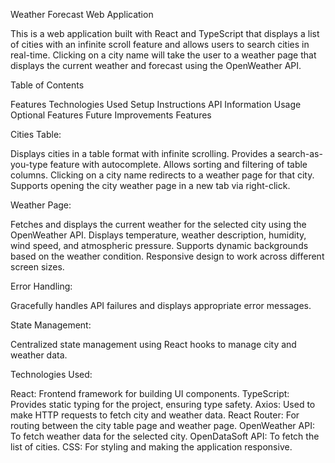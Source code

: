 Weather Forecast Web Application

This is a web application built with React and TypeScript that displays a list of cities with an infinite scroll feature and allows users to search cities in real-time. Clicking on a city name will take the user to a weather page that displays the current weather and forecast using the OpenWeather API.

Table of Contents

Features
Technologies Used
Setup Instructions
API Information
Usage
Optional Features
Future Improvements
Features

Cities Table:

Displays cities in a table format with infinite scrolling.
Provides a search-as-you-type feature with autocomplete.
Allows sorting and filtering of table columns.
Clicking on a city name redirects to a weather page for that city.
Supports opening the city weather page in a new tab via right-click.

Weather Page:

Fetches and displays the current weather for the selected city using the OpenWeather API.
Displays temperature, weather description, humidity, wind speed, and atmospheric pressure.
Supports dynamic backgrounds based on the weather condition.
Responsive design to work across different screen sizes.

Error Handling:

Gracefully handles API failures and displays appropriate error messages.

State Management:

Centralized state management using React hooks to manage city and weather data.

Technologies Used:

React: Frontend framework for building UI components.
TypeScript: Provides static typing for the project, ensuring type safety.
Axios: Used to make HTTP requests to fetch city and weather data.
React Router: For routing between the city table page and weather page.
OpenWeather API: To fetch weather data for the selected city.
OpenDataSoft API: To fetch the list of cities.
CSS: For styling and making the application responsive.